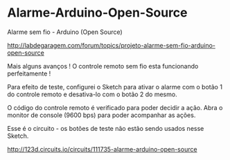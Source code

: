 Alarme-Arduino-Open-Source
==========================

Alarme sem fio - Arduino (Open Source) 

http://labdegaragem.com/forum/topics/projeto-alarme-sem-fio-arduino-open-source

Mais alguns avanços !
O controle remoto sem fio esta funcionando perfeitamente !

Para efeito de teste, configurei o Sketch para ativar o alarme com o botão 1 do controle remoto
e desativa-lo com o botão 2 do mesmo.

O código do controle remoto é verificado para poder decidir a ação.
Abra o monitor de console (9600 bps) para poder acompanhar as ações.

Esse é o circuito - os botões de teste não estão sendo usados nesse Sketch.

http://123d.circuits.io/circuits/111735-alarme-arduino-open-source

